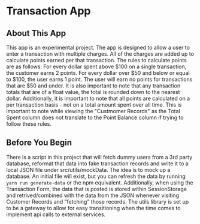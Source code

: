 # Transaction App

## About This App

This app is an experimental project. The app is designed to allow a user to enter a transaction with multiple charges. All of the charges are added up to calculate points earned per that transaction. The rules to calculate points are as follows: For every dollar spent above $100 on a single transaction, the customer earns 2 points. For every dollar over $50 and below or equal to $100, the user earns 1 point. The user will earn no points for transactions that are $50 and under. It is also important to note that any transaction totals that are of a float value, the total is rounded down to the nearest dollar. Additionally, it is important to note that all points are calculated on a per transaction basis - not on a total amount spent over all time. This is important to note while viewing the "Custmomer Records" as the Total Spent column does not translate to the Point Balance column if trying to follow these rules.

## Before You Begin

There is a script in this project that will fetch dummy users from a 3rd party database, reformat that data into fake transaction records and write it to a local JSON file under src/utils/mockData. The idea is to mock up a database. An initial file will exist, but you can refresh the data by running `yarn run generate-data` or the npm equivalent. Additionally, when using the Transaction Form, the data that is posted is stored within SessionStorage and retrived/combined with the data from the JSON whenever visiting Customer Records and "fetching" those records. The utils library is set up to be a gateway to allow for easy transitioning when the time comes to implement api calls to external services.
